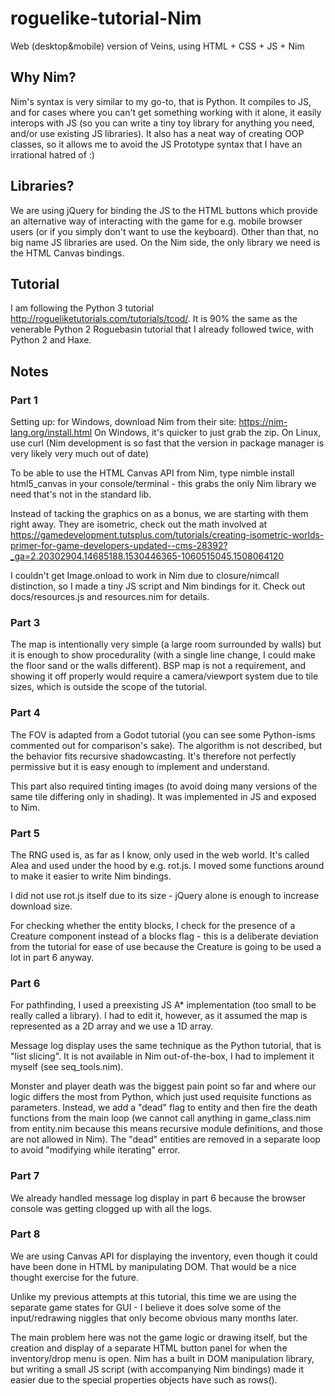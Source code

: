 # roguelike-tutorial-Nim
Web (desktop&amp;mobile) version of Veins, using HTML + CSS + JS + Nim

## Why Nim?

Nim's syntax is very similar to my go-to, that is Python. It compiles to JS, and for cases where you can't get something working with it alone, it easily interops with JS (so you can write a tiny toy library for anything you need, and/or use existing JS libraries). It also has a neat way of creating OOP classes, so it allows me to avoid the JS Prototype syntax that I have an irrational hatred of :)

## Libraries?

We are using jQuery for binding the JS to the HTML buttons which provide an alternative way of interacting with the game for e.g. mobile browser users (or if you simply don't want to use the keyboard). Other than that, no big name JS libraries are used. On the Nim side, the only library we need is the HTML Canvas bindings.

## Tutorial

I am following the Python 3 tutorial http://rogueliketutorials.com/tutorials/tcod/. It is 90% the same as the venerable Python 2 Roguebasin tutorial that I already followed twice, with Python 2 and Haxe.

## Notes

### Part 1

Setting up: for Windows, download Nim from their site: https://nim-lang.org/install.html
On Windows, it's quicker to just grab the zip. On Linux, use curl (Nim development is so fast that the version in package manager is very likely very much out of date)

To be able to use the HTML Canvas API from Nim, type nimble install html5_canvas in your console/terminal - this grabs the only Nim library we need that's not in the standard lib.

Instead of tacking the graphics on as a bonus, we are starting with them right away. They are isometric, check out the math involved at https://gamedevelopment.tutsplus.com/tutorials/creating-isometric-worlds-primer-for-game-developers-updated--cms-28392?_ga=2.20302904.14685188.1530446365-1060515045.1508064120

I couldn't get Image.onload to work in Nim due to closure/nimcall distinction, so I made a tiny JS script and Nim bindings for it. Check out docs/resources.js and resources.nim for details.

### Part 3

The map is intentionally very simple (a large room surrounded by walls) but it is enough to show procedurality (with a single line change, I could make the floor sand or the walls different). BSP map is not a requirement, and showing it off properly would require a camera/viewport system due to tile sizes, which is outside the scope of the tutorial.

### Part 4

The FOV is adapted from a Godot tutorial (you can see some Python-isms commented out for comparison's sake). The algorithm is not described, but the behavior fits recursive shadowcasting. It's therefore not perfectly permissive but it is easy enough to implement and understand.

This part also required tinting images (to avoid doing many versions of the same tile differing only in shading). It was implemented in JS and exposed to Nim.

### Part 5

The RNG used is, as far as I know, only used in the web world. It's called Alea and used under the hood by e.g. rot.js. I moved some functions around to make it easier to write Nim bindings.

I did not use rot.js itself due to its size - jQuery alone is enough to increase download size.

For checking whether the entity blocks, I check for the presence of a Creature component instead of a blocks flag - this is a deliberate deviation from the tutorial for ease of use because the Creature is going to be used a lot in part 6 anyway.

### Part 6

For pathfinding, I used a preexisting JS A* implementation (too small to be really called a library). I had to edit it, however, as it assumed the map is represented as a 2D array and we use a 1D array.

Message log display uses the same technique as the Python tutorial, that is "list slicing". It is not available in Nim out-of-the-box, I had to implement it myself (see seq_tools.nim).

Monster and player death was the biggest pain point so far and where our logic differs the most from Python, which just used requisite functions as parameters. Instead, we add a "dead" flag to entity and then fire the death functions from the main loop (we cannot call anything in game_class.nim from entity.nim because this means recursive module definitions, and those are not allowed in Nim). The "dead" entities are removed in a separate loop to avoid "modifying while iterating" error.

### Part 7

We already handled message log display in part 6 because the browser console was getting clogged up with all the logs.

### Part 8

We are using Canvas API for displaying the inventory, even though it could have been done in HTML by manipulating DOM. That would be a nice thought exercise for the future.

Unlike my previous attempts at this tutorial, this time we are using the separate game states for GUI - I believe it does solve some of the input/redrawing niggles that only become obvious many months later.

The main problem here was not the game logic or drawing itself, but the creation and display of a separate HTML button panel for when the inventory/drop menu is open. Nim has a built in DOM manipulation library, but writing a small JS script (with accompanying Nim bindings) made it easier due to the special properties <table> objects have such as rows().

